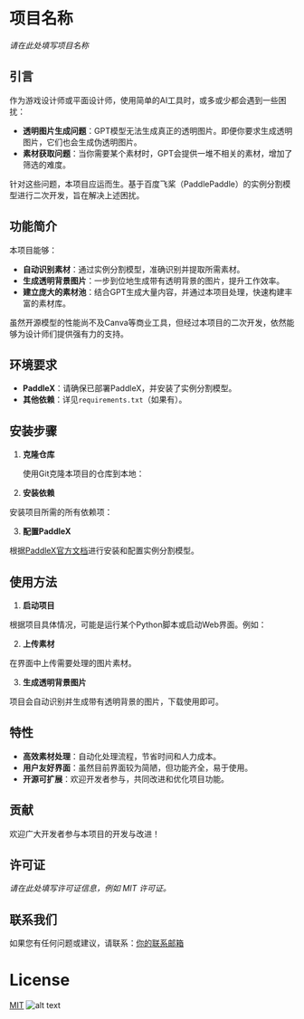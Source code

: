 # 项目名称

*请在此处填写项目名称*

## 引言

作为游戏设计师或平面设计师，使用简单的AI工具时，或多或少都会遇到一些困扰：

- **透明图片生成问题**：GPT模型无法生成真正的透明图片。即便你要求生成透明图片，它们也会生成伪透明图片。
- **素材获取问题**：当你需要某个素材时，GPT会提供一堆不相关的素材，增加了筛选的难度。

针对这些问题，本项目应运而生。基于百度飞桨（PaddlePaddle）的实例分割模型进行二次开发，旨在解决上述困扰。

## 功能简介

本项目能够：

- **自动识别素材**：通过实例分割模型，准确识别并提取所需素材。
- **生成透明背景图片**：一步到位地生成带有透明背景的图片，提升工作效率。
- **建立庞大的素材池**：结合GPT生成大量内容，并通过本项目处理，快速构建丰富的素材库。

虽然开源模型的性能尚不及Canva等商业工具，但经过本项目的二次开发，依然能够为设计师们提供强有力的支持。

## 环境要求

- **PaddleX**：请确保已部署PaddleX，并安装了实例分割模型。
- **其他依赖**：详见`requirements.txt`（如果有）。

## 安装步骤

1. **克隆仓库**
   
   使用Git克隆本项目的仓库到本地：
   

2. **安装依赖**

安装项目所需的所有依赖项：


3. **配置PaddleX**

根据[PaddleX官方文档](https://github.com/PaddlePaddle/PaddleX)进行安装和配置实例分割模型。

## 使用方法

1. **启动项目**

根据项目具体情况，可能是运行某个Python脚本或启动Web界面。例如：


2. **上传素材**

在界面中上传需要处理的图片素材。

3. **生成透明背景图片**

项目会自动识别并生成带有透明背景的图片，下载使用即可。

## 特性

- **高效素材处理**：自动化处理流程，节省时间和人力成本。
- **用户友好界面**：虽然目前界面较为简陋，但功能齐全，易于使用。
- **开源可扩展**：欢迎开发者参与，共同改进和优化项目功能。

## 贡献

欢迎广大开发者参与本项目的开发与改进！



## 许可证

*请在此处填写许可证信息，例如 MIT 许可证。*

## 联系我们

如果您有任何问题或建议，请联系：[你的联系邮箱](mailto:your-email@example.com)

# License

[MIT](LICENSE)
![alt text](image.png)
